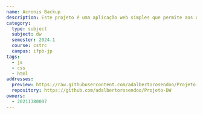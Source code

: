 ```yaml
---
name: Acronis Backup
description: Este projeto é uma aplicação web simples que permite aos usuários cadastrar hosts com suas informações básicas e, posteriormente, realizar backups desses hosts.
category:
  type: subject
  subject: dw
  semester: 2024.1
  course: cstrc
  campus: ifpb-jp
tags:
  - js
  - css
  - html
addresses:
  preview: https://raw.githubusercontent.com/adalbertorosendoo/Projeto-DW/main/Projeto/preview.png
  repository: https://github.com/adalbertorosendoo/Projeto-DW
owners:
  - 20211380007
---
```

